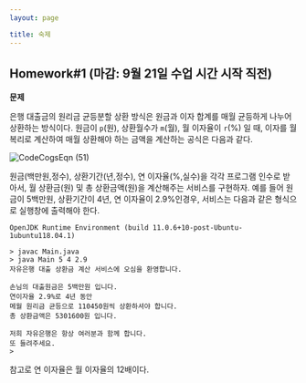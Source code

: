 ```yaml
---
layout: page

title: 숙제
---
```


## Homework#1 (마감: 9월 21일 수업 시간 시작 직전)

**문제**

은행 대출금의 원리금 균등분할 상환 방식은 원금과 이자 합계를 매월 균등하게 나누어 상환하는 방식이다. 원금이 `p`(원), 상환월수가 `m`(월), 월 이자율이 `r`(%) 일 때, 이자를 월 복리로 계산하여 매월 상환해야 하는 금액을 계산하는 공식은 다음과 같다.

![CodeCogsEqn (51)](https://i.imgur.com/1N3rFiG.gif)

원금(백만원,정수), 상환기간(년,정수), 연 이자율(%,실수)을 각각 프로그램 인수로 받아서, 월 상환금(원) 및 총 상환금액(원)을 계산해주는 서비스를 구현하자. 예를 들어 원금이 5백만원, 상환기간이 4년, 연 이자율이 2.9%인경우, 서비스는 다음과 같은 형식으로 실행창에 출력해야 한다.

```
OpenJDK Runtime Environment (build 11.0.6+10-post-Ubuntu-1ubuntu118.04.1)

> javac Main.java
> java Main 5 4 2.9
자유은행 대출 상환금 계산 서비스에 오심을 환영합니다.

손님의 대출원금은 5백만원 입니다.
연이자율 2.9%로 4년 동안
메월 원리금 균등으로 110450원씩 상환하셔야 합니다.
총 상환금액은 5301600원 입니다.

저희 자유은행은 항상 여러분과 함께 합니다.
또 들려주세요.
>
```

참고로 연 이자율은 월 이자율의 12배이다.
